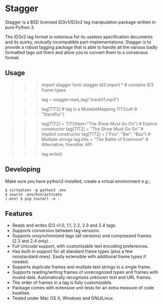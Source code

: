 # Stagger #

Stagger is a BSD licensed ID3v1/ID3v2 tag manipulation package written in pure Python 3.

The ID3v2 tag format is notorious for its useless specification documents and its quirky, mutually incompatible part-implementations. Stagger is to provide a robust tagging package that is able to handle all the various badly formatted tags out there and allow you to convert them to a consensus format.

## Usage ##

>>> import stagger
>>> form stagger.id3 import *       # contains ID3 frame types

>>> tag = stagger.read_tag("track01.mp3")          

>>> tag[TIT2]                                      # tag is a MutableMapping
TIT2(utf-8 "Staralfur")

>>> tag[TIT2] = TIT2(text="The Show Must Go On")   # Explicit constructor
>>> tag[TIT2] = "The Show Must Go On"              # Implicit constructor
>>> tag[TIT2] = ("Foo", "Bar", "Baz")              # Multiple strings
>>> tag.title = "The Battle of Evermore"           # Alternative, friendlier API

>>> tag.write()

## Developing ##

Make sure you have python3 installed, create a virtual environment e.g.;

    $ virtualenv -p python3 .env
    $ source .env/bin/activate
    (.env) $ pip install -e .

## Features ##

* Reads and writes ID3 v1.0, 1.1, 2.2, 2.3 and 2.4 tags.
* Supports conversion between tag versions.
* Supports unsynchronized tags (all versions) and compressed frames (2.3 and 2.4 only).
* Full Unicode support, with customizable text encoding preferences.
* Has built-in support for all standard frame types (plus a few nonstandard ones). Easily extensible with additional frame types if needed.
* Supports duplicate frames and multiple text strings in a single frame.
* Supports reading/writing frames of unrecognized types and frames with invalid data. Automatically recognizes unknown text and URL frames.
* The order of frames in a tag is fully customizable.
* Package comes with extensive unit tests for an extra measure of code kwalitee.
* Tested under Mac OS X, Windows and GNU/Linux.